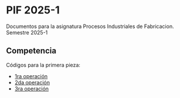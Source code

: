 # PIF 2025-1
Documentos para la asignatura Procesos Industriales de Fabricacion. Semestre 2025-1
## Competencia
Códigos para la primera pieza:
- [1ra operación](GRUPO_7_PIF/operacion_1.gcode)
- [2da operación](GRUPO_7_PIF/operacion_2.gcode)
- [3ra operación](GRUPO_7_PIF/operacion_3.gcode)
